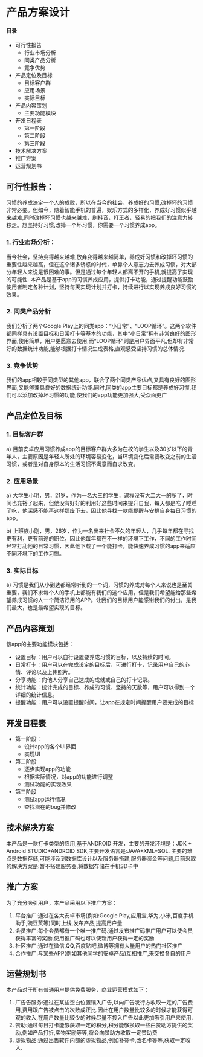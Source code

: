 # 产品方案设计

#### 目录
- 可行性报告
  - 行业市场分析
  - 同类产品分析
  - 竞争优势
- 产品定位及目标
  - 目标客户群
  - 应用场景
  - 实际目标
- 产品内容策划
  - 主要功能模块
- 开发日程表
  - 第一阶段
  - 第二阶段
  - 第三阶段
- 技术解决方案
- 推广方案
- 运营规划书
  
## 可行性报告：
 习惯的养成决定一个人的成败，所以在当今的社会，养成好的习惯,改掉坏的习惯非常必要。但如今，随着智能手机的普遍，娱乐方式的多样化，养成好习惯似乎越来越难,同时改掉坏习惯也越来越难，刷抖音，打王者，轻易的把我们的注意力转移走。想坚持好习惯,改掉一个坏习惯，你需要一个习惯养成app。
### 1. 行业市场分析：
当今社会，坚持变得越来越难,放弃变得越来越简单，养成好习惯和改掉坏习惯的重要性越来越高，但在这个诸多诱惑的时代，单靠个人意志力去养成习惯，对大部分年轻人来说是很困难的事。但是通过每个年轻人都离不开的手机,就提高了实现的可能性.
本产品是基于app的习惯养成应用，提供打卡功能，通过提醒功能鼓励使用者制定各种计划，坚持每天实现计划并打卡，持续进行以实现养成良好习惯的效果。
### 2. 同类产品分析
我们分析了两个Google Play上的同类app：“小日常”、“LOOP循环”。这两个软件都同样具有设置目标和日常打卡等基本的功能，其中“小日常”拥有非常良好的图形界面,使用简单，用户更愿意去使用,而“LOOP循环”则是用户界面平凡,但却有非常好的数据统计功能,能够根据打卡情况生成表格,直观感受坚持习惯的总体情况.

### 3. 竞争优势
我们的app相较于同类型的其他app，联合了两个同类产品优点,又具有良好的图形界面,又能够兼具良好的数据统计功能.同时,同类的app主要目标都是养成好习惯,我们可以添加改掉坏习惯的功能,使我们的app功能更加强大,受众面更广

## 产品定位及目标 ##
### 1.	目标客户群 ###
a)	目前安卓应用习惯养成app的目标客户群大多为在校的学生以及30岁以下的青年人，主要原因是年轻人所处的环境容易变化，当环境变化后需要改变之前的生活习惯，或者是对自身原本的生活习惯不满意而自求改变。
### 2.	应用场景
a)	大学生小明，男，21岁，作为一名大三的学生，课程没有大二大一的多了，时间也充裕了起来，但他没有好好的利用好这些时间来提升自我，每天都是吃了睡睡了吃，他深感不能再这样颓废下去，因此他寻找一款能提醒与安排自身每日习惯的app。

b)	上班族小刚，男，26岁，作为一名出来社会不久的年轻人，几乎每年都在寻找更有利，更有前途的职位，因此他每年都在不一样的环境下工作，不同的工作时间经常打乱他的日常习惯，因此他下载了一个能打卡，能快速养成习惯的app来适应不同环境下的工作习惯。
### 3.	实际目标
a)	习惯是我们从小到达都经常听到的一个词，习惯的养成对每个人来说也是至关重要，我们不求每个人的手机上都能有我们的这个应用，但是我们希望能给那些希望养成习惯的人一个简洁好用的APP。让我们的目标用户能感谢我们的付出，是我们最大，也是最希望实现的目标。


## 产品内容策划
 该app的主要功能模块包括：
* 设置目标：用户可以自行设置要养成习惯的目标，以及持续的时间。
* 日常打卡：用户可以在完成设定的目标后，可进行打卡，记录用户自己的心情、评论以及上传照片。
* 分享功能：向他人分享自己达成的成就或自己的打卡记录。
* 统计功能：统计完成的目标、养成的习惯、坚持的天数等，用户可以得到一个详细的统计信息。
* 提醒功能：用户可以设置提醒时间，让app在规定时间提醒用户要完成的目标


## 开发日程表
 - 第一阶段：
    - 设计app的各个UI界面
    - 实现UI
 - 第二阶段
   - 逐步实现app的功能
   - 根据实际情况，对app的功能进行调整
   - 测试功能的实现效果
 - 第三阶段
   - 测试app运行情况
   - 查找潜在的bug并修改

## 技术解决方案 ##
本产品是一款打卡类型的应用,基于ANDROID 开发，主要的开发环境是：JDK + Android STUDIO+ANDROID SDK,主要开发语言是:JAVA+XML+SQL.
主要的难点是数据存储,可能涉及到数据库设计以及服务器搭建,服务器资金等问题,目前采取的解决方案是:暂不搭建服务器,将数据存储在手机SD卡中
## 推广方案 ##
为了充分吸引用户，本产品采用以下推广方案：
1. 平台推广:通过在各大安卓市场(例如:Google Play,应用宝,华为,小米,百度手机助手,豌豆荚等)同时上线,发布产品,提高用户量
2. 会员推广:每个会员都有一个唯一推广码.通过发布推广码推广用户可以使会员获得丰富的奖励,使用推广码也可以使新用户获得一定的奖励
3. 社区推广:通过在微信,QQ,百度贴吧,微博等拥有大量用户的热门社区推广
4. 合作推广:与某些APP(例如其他同学的安卓产品)互相推广,来交换各自的用户
## 运营规划书 ##
本产品对于所有普通用户提供免费服务，商业运营模式如下：
1. 广告告服务:通过在某些空白位置镶入广告,以向广告发行方收取一定的广告费用,费用跟广告被点击的次数成正比.因此在用户数量比较多的时候才能获得可观的收入,在用户数量比较少的时候尽量不投入广告以此更加吸引用户来使用.
2. 赞助:通过每日打卡能够获取一定的积分,积分能够换取一些由赞助方提供的奖励,例如产品打折,实物奖励等等,将会向赞助方收取一定赞助费
3. 虚拟物品:通过出售软件内部的虚拟物品,例如补签卡,改名卡等等,获取一定收入.
